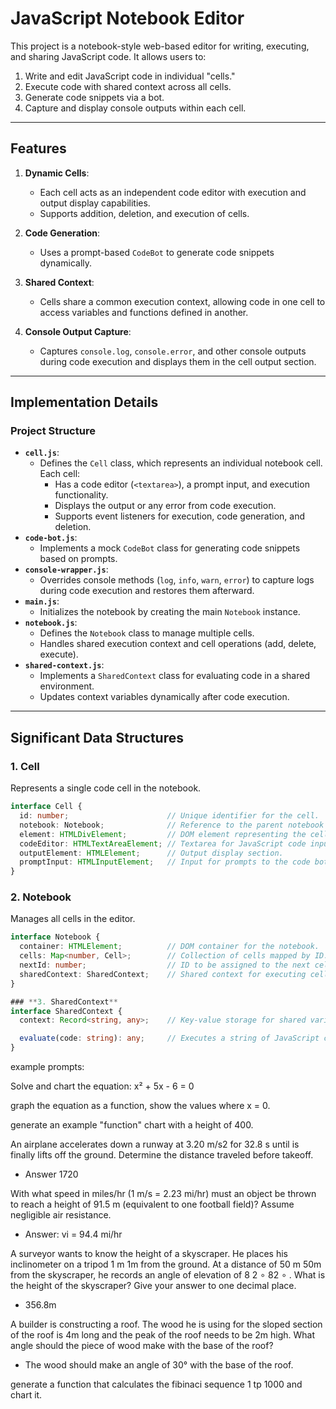 # JavaScript Notebook Editor

This project is a notebook-style web-based editor for writing, executing, and sharing JavaScript code. It allows users to:
1. Write and edit JavaScript code in individual "cells."
2. Execute code with shared context across all cells.
3. Generate code snippets via a bot.
4. Capture and display console outputs within each cell.

---

## **Features**
1. **Dynamic Cells**:
   - Each cell acts as an independent code editor with execution and output display capabilities.
   - Supports addition, deletion, and execution of cells.

2. **Code Generation**:
   - Uses a prompt-based `CodeBot` to generate code snippets dynamically.

3. **Shared Context**:
   - Cells share a common execution context, allowing code in one cell to access variables and functions defined in another.

4. **Console Output Capture**:
   - Captures `console.log`, `console.error`, and other console outputs during code execution and displays them in the cell output section.

---

## **Implementation Details**
### **Project Structure**
- **`cell.js`**:
  - Defines the `Cell` class, which represents an individual notebook cell. Each cell:
    - Has a code editor (`<textarea>`), a prompt input, and execution functionality.
    - Displays the output or any error from code execution.
    - Supports event listeners for execution, code generation, and deletion.
- **`code-bot.js`**:
  - Implements a mock `CodeBot` class for generating code snippets based on prompts.
- **`console-wrapper.js`**:
  - Overrides console methods (`log`, `info`, `warn`, `error`) to capture logs during code execution and restores them afterward.
- **`main.js`**:
  - Initializes the notebook by creating the main `Notebook` instance.
- **`notebook.js`**:
  - Defines the `Notebook` class to manage multiple cells.
  - Handles shared execution context and cell operations (add, delete, execute).
- **`shared-context.js`**:
  - Implements a `SharedContext` class for evaluating code in a shared environment.
  - Updates context variables dynamically after code execution.

---

## **Significant Data Structures**

### **1. Cell**
Represents a single code cell in the notebook.

```typescript
interface Cell {
  id: number;                      // Unique identifier for the cell.
  notebook: Notebook;              // Reference to the parent notebook instance.
  element: HTMLDivElement;         // DOM element representing the cell.
  codeEditor: HTMLTextAreaElement; // Textarea for JavaScript code input.
  outputElement: HTMLElement;      // Output display section.
  promptInput: HTMLInputElement;   // Input for prompts to the code bot.
}
```

### **2. Notebook**
Manages all cells in the editor.
```typescript
interface Notebook {
  container: HTMLElement;          // DOM container for the notebook.
  cells: Map<number, Cell>;        // Collection of cells mapped by ID.
  nextId: number;                  // ID to be assigned to the next cell.
  sharedContext: SharedContext;    // Shared context for executing cell code.
}

### **3. SharedContext**
interface SharedContext {
  context: Record<string, any>;    // Key-value storage for shared variables and functions.

  evaluate(code: string): any;     // Executes a string of JavaScript code in the shared context.
}

```

example prompts:

Solve and chart the equation: x² + 5x - 6 = 0

graph the equation as a function, show the values where x = 0.

generate an example "function" chart with a height of 400.


An airplane accelerates down a runway at 3.20 m/s2 for 32.8 s until is finally lifts off the ground. Determine the distance traveled before takeoff.
- Answer 1720

With what speed in miles/hr (1 m/s = 2.23 mi/hr) must an object be thrown to reach a height of 91.5 m (equivalent to one football field)? Assume negligible air resistance.
- Answer: vi = 94.4 mi/hr

A surveyor wants to know the height of a skyscraper. He places his inclinometer on a tripod  1 m 1m from the ground. At a distance of  50 m 50m from the skyscraper, he records an angle of elevation of  8 2 ∘ 82  ∘  .  What is the height of the skyscraper? Give your answer to one decimal place.
- 356.8m


 A builder is constructing a roof. The wood he is using for the sloped section of the roof is 4m long and the peak of the roof needs to be 2m high. What angle should the piece of wood make with the base of the roof?
 - The wood should make an angle of 30° with the base of the roof.


generate a function that calculates the fibinaci sequence 1 tp 1000 and chart it.

